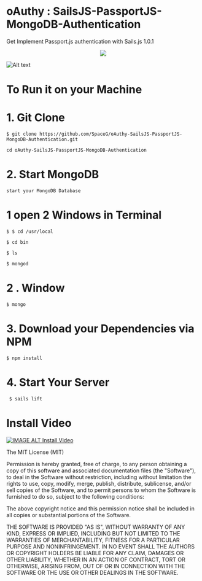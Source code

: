 # oAuthy : SailsJS-PassportJS-MongoDB-Authentication
Get Implement Passport.js authentication with Sails.js 1.0.1


<p align="center">
  <img src="https://github.com/SpaceG/oAuthy-SailsJS-PassportJS-MongoDB-Authentication/blob/master/assets/images/sailsjspassportjsmongodb.png">
</p>


![Alt text](https://sailsjshacker.co/wp-content/uploads/2018/04/front-row-1024x161.png "Optional Title")



# To Run it on your Machine

# 1. Git Clone 

    $ git clone https://github.com/SpaceG/oAuthy-SailsJS-PassportJS-MongoDB-Authentication.git

    cd oAuthy-SailsJS-PassportJS-MongoDB-Authentication


# 2. Start MongoDB

    start your MongoDB Database 

   # 1 open 2 Windows in Terminal

    $ $ cd /usr/local

    $ cd bin

    $ ls

    $ mongod

   # 2 . Window

    $ mongo

# 3. Download your Dependencies via NPM 

    $ npm install 

# 4. Start Your Server 

     $ sails lift 


# Install Video

[![IMAGE ALT Install Video ](https://www.youtube.com/watch?v=yTVuXrIsB18)](https://www.youtube.com/watch?v=yTVuXrIsB18)




The MIT License (MIT)

Permission is hereby granted, free of charge, to any person obtaining a copy
of this software and associated documentation files (the "Software"), to deal
in the Software without restriction, including without limitation the rights
to use, copy, modify, merge, publish, distribute, sublicense, and/or sell
copies of the Software, and to permit persons to whom the Software is
furnished to do so, subject to the following conditions:

The above copyright notice and this permission notice shall be included in all
copies or substantial portions of the Software.

THE SOFTWARE IS PROVIDED "AS IS", WITHOUT WARRANTY OF ANY KIND, EXPRESS OR
IMPLIED, INCLUDING BUT NOT LIMITED TO THE WARRANTIES OF MERCHANTABILITY,
FITNESS FOR A PARTICULAR PURPOSE AND NONINFRINGEMENT. IN NO EVENT SHALL THE
AUTHORS OR COPYRIGHT HOLDERS BE LIABLE FOR ANY CLAIM, DAMAGES OR OTHER
LIABILITY, WHETHER IN AN ACTION OF CONTRACT, TORT OR OTHERWISE, ARISING FROM,
OUT OF OR IN CONNECTION WITH THE SOFTWARE OR THE USE OR OTHER DEALINGS IN THE
SOFTWARE.
